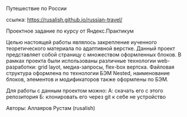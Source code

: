 Путешествие по России

ссылка: https://rusalish.github.io/russian-travel/

Проектное задание по курсу от Яндекс.Практикум

Целью настоящей работы являлось закрепление иученного теоретического материала по адаптивной верстке.
Данный проект представляет собой страницу с множеством оформленных блоков. В рамках проекта были использованы различные технологии web-разработки: grid layot, медиа-запросы, flex-box вертска. Файловая структура оформлена по технологии БЭМ Nested, наименование блоков, элементов и модификаторов также оформлены по БЭМ.

Для работы с данным проектом можно:
А: скачать его с этого репозитория
Б: клонировать его через git к себе не устройство

Авторы:
Аллаяров Рустам (rusalish)
